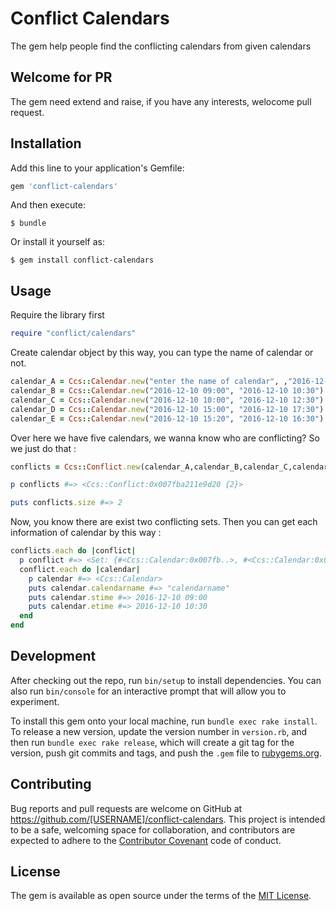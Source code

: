 # Conflict Calendars

The gem help people find the conflicting calendars from given calendars

## Welcome for PR
The gem need extend and raise, if you have any interests, welocome pull request.

## Installation

Add this line to your application's Gemfile:

```ruby
gem 'conflict-calendars'
```

And then execute:

    $ bundle

Or install it yourself as:

    $ gem install conflict-calendars

## Usage
Require the library first

```ruby
require "conflict/calendars"
```

Create calendar object by this way, you can type the name of calendar or not.

```ruby
calendar_A = Ccs::Calendar.new("enter the name of calendar", ,"2016-12-10 08:00", "2016-12-10 13:00")
calendar_B = Ccs::Calendar.new("2016-12-10 09:00", "2016-12-10 10:30")
calendar_C = Ccs::Calendar.new("2016-12-10 10:00", "2016-12-10 12:30")
calendar_D = Ccs::Calendar.new("2016-12-10 15:00", "2016-12-10 17:30")
calendar_E = Ccs::Calendar.new("2016-12-10 15:20", "2016-12-10 16:30")
```
Over here we have five calendars, we wanna know who are conflicting? 
So we just do that :

```ruby
conflicts = Ccs::Conflict.new(calendar_A,calendar_B,calendar_C,calendar_D,calendar_E)

p conflicts #=> <Ccs::Conflict:0x007fba211e9d20 {2}>

puts conflicts.size #=> 2
```

Now, you know there are exist two conflicting sets.
Then you can get each information of calendar by this way :

```ruby
conflicts.each do |conflict|
  p conflict #=> <Set: {#<Ccs::Calendar:0x007fb..>, #<Ccs::Calendar:0x007fc..>} >
  conflict.each do |calendar|
    p calendar #=> <Ccs::Calendar>
    puts calendar.calendarname #=> "calendarname"
    puts calendar.stime #=> 2016-12-10 09:00
    puts calendar.etime #=> 2016-12-10 10:30
  end
end
```

## Development

After checking out the repo, run `bin/setup` to install dependencies. You can also run `bin/console` for an interactive prompt that will allow you to experiment.

To install this gem onto your local machine, run `bundle exec rake install`. To release a new version, update the version number in `version.rb`, and then run `bundle exec rake release`, which will create a git tag for the version, push git commits and tags, and push the `.gem` file to [rubygems.org](https://rubygems.org).

## Contributing

Bug reports and pull requests are welcome on GitHub at https://github.com/[USERNAME]/conflict-calendars. This project is intended to be a safe, welcoming space for collaboration, and contributors are expected to adhere to the [Contributor Covenant](http://contributor-covenant.org) code of conduct.


## License

The gem is available as open source under the terms of the [MIT License](http://opensource.org/licenses/MIT).

